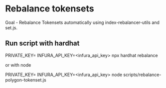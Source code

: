 # Rebalance tokensets

Goal - Rebalance Tokensets automatically using index-rebalancer-utils and set.js.

## Run script with hardhat
PRIVATE_KEY=<abcde> INFURA_API_KEY=<infura_api_key> npx hardhat rebalance

or with node

PRIVATE_KEY=<abcde> INFURA_API_KEY=<infura_api_key> node scripts/rebalance-polygon-tokenset.js
